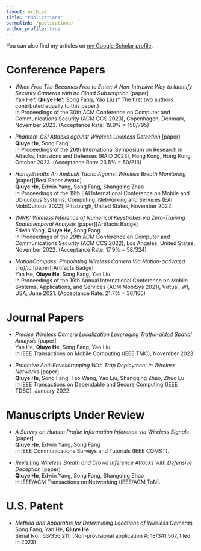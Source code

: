 ```yaml
---
layout: archive
title: "Publications"
permalink: /publications/
author_profile: true
---
```


You can also find my articles on [my Google Scholar profile](https://scholar.google.com/citations?user=d5sPtOMAAAAJ&hl=en&oi=ao).

Conference Papers
=======

* *When Free Tier Becomes Free to Enter: A Non-Intrusive Way to Identify Security Cameras with no Cloud Subscription* [paper] <br>
  Yan He\*, **Qiuye He**\*, Song Fang, Yao Liu (* The first two authors contributed equally to this paper.) <br>
  in Proceedings of the 30th ACM Conference on Computer and Communications Security (ACM CCS 2023), Copenhagen, Denmark, November 2023. (Acceptance Rate: 19.9\% = 158/795)

* *Phantom-CSI Attacks against Wireless Liveness Detection* [paper] <br>
   **Qiuye He**, Song Fang <br>
   in Proceedings of the 26th International Symposium on Research in Attacks, Intrusions and Defenses (RAID 2023), Hong Kong, Hong Kong, October 2023. (Acceptance Rate: 23.5\% = 50/213)

* *HoneyBreath: An Ambush Tactic Against Wireless Breath Monitoring* [paper][Best Paper Award] <br>
  **Qiuye He**, Edwin Yang, Song Fang, Shangqing Zhao <br>
  in Proceedings of the 19th EAI International Conference on Mobile and Ubiquitous Systems: Computing, Networking and Services (EAI MobiQuitous 2022), Pittsburgh, United States, November 2022.

* *WINK: Wireless Inference of Numerical Keystrokes via Zero-Training Spatiotemporal Analysis* [paper][Artifacts Badge] <br>
  Edwin Yang, **Qiuye He**, Song Fang <br>
  in Proceedings of the 29th ACM Conference on Computer and Communications Security (ACM CCS 2022), Los Angeles, United States, November 2022. (Acceptance Rate: 17.9\% = 58/324) 

* *MotionCompass: Pinpointing Wireless Camera Via Motion-activated Traffic* [paper][Artifacts Badge] <br>
  Yan He, **Qiuye He**, Song Fang, Yao Liu <br>
  in Proceedings of the 19th Annual International Conference on Mobile Systems, Applications, and Services (ACM MobiSys 2021), Virtual, WI, USA, June 2021. (Acceptance Rate: 21.7\% = 36/166)

 
Journal Papers
=======

* *Precise Wireless Camera Localization Leveraging Traffic-aided Spatial Analysis* [paper] <br>
  Yan He, **Qiuye He**, Song Fang, Yao Liu <br>
  in IEEE Transactions on Mobile Computing (IEEE TMC), November 2023.

* *Proactive Anti-Eavesdropping With Trap Deployment in Wireless Networks* [paper] <br>
  **Qiuye He**, Song Fang, Tao Wang, Yao Liu, Shangqing Zhao, Zhuo Lu <br>
  in IEEE Transactions on Dependable and Secure Computing (IEEE TDSC), January 2022.


Manuscripts Under Review
=======
* *A Survey on Human Profile Information Inference via Wireless Signals* [paper] <br>
  **Qiuye He**, Edwin Yang, Song Fang <br>
  in IEEE Communications Surveys and Tutorials (IEEE COMST).

* *Revisiting Wireless Breath and Crowd Inference Attacks with Defensive Deception* [paper] <br>
  **Qiuye He**, Edwin Yang, Song Fang, Shangqing Zhao <br>
  in IEEE/ACM Transactions on Networking (IEEE/ACM ToN).


U.S. Patent
=======
* *Method and Apparatus for Determining Locations of Wireless Cameras* <br>
  Song Fang, Yan He, **Qiuye He** <br>
  Serial No.: 63/356,211. (Non-provisional application \#: 18/341,567, filed in 2023) 
